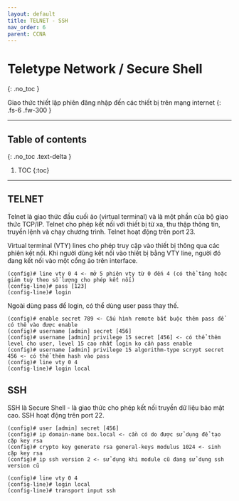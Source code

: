 ```yaml
---
layout: default
title: TELNET - SSH
nav_order: 6
parent: CCNA
---
```


# Teletype Network / Secure Shell
{: .no_toc }

Giao thức thiết lập phiên đăng nhập đến các thiết bị trên mạng internet
{: .fs-6 .fw-300 }

---

## Table of contents
{: .no_toc .text-delta }

1. TOC
{:toc}

---

## TELNET

Telnet là giao thức đầu cuối ảo (virtual terminal) và là một phần của bộ giao thức TCP/IP. Telnet cho phép kết nối với thiết bị từ xa, thu thập thông tin, truyền lệnh và chạy chương trình. Telnet hoạt động trên port 23.

Virtual terminal (VTY) lines cho phép truy cập vào thiết bị thông qua các phiên kết nối. Khi người dùng kết nối vào thiết bị bằng VTY line, người đó đang kết nối vào một cổng ảo trên interface.

```
(config)# line vty 0 4 <- mở 5 phiên vty từ 0 đến 4 (có thể tăng hoặc giảm tuỳ theo số lượng cho phép kết nối)
(config-line)# pass [123]
(config-line)# login
```

Ngoài dùng pass để login, có thể dùng user pass thay thế.

```
(config)# enable secret 789 <- Cấu hình remote bắt buộc thêm pass để có thể vào được enable
(config)# username [admin] secret [456]
(config)# username [admin] privilege 15 secret [456] <- có thể thêm level cho user, level 15 cao nhất login ko cần pass enable
(config)# username [admin] privilege 15 algorithm-type scrypt secret 456 <- có thể thêm hash vào pass
(config)# line vty 0 4
(config-line)# login local
```

## SSH

SSH là Secure Shell - là giao thức cho phép kết nối truyền dữ liệu bảo mật cao. SSH hoạt động trên port 22.

```
(config)# user [admin] secret [456]
(config)# ip domain-name box.local <- cần có do được sử dụng để tạo cặp key rsa
(config)# crypto key generate rsa general-keys modulus 1024 <- sinh cặp key rsa
(config)# ip ssh version 2 <- sử dụng khi module cũ đang sử dụng ssh version cũ

(config)# line vty 0 4
(config-line)# login local
(config-line)# transport input ssh
```

